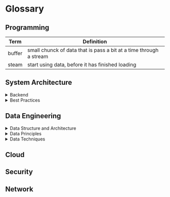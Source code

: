 # Glossary

## Programming

|  Term  | Definition                                                         |
| :----: | ------------------------------------------------------------------ |
| buffer | small chunck of data that is pass a bit at a time through a stream |
| steam  | start using data, before it has finished loading                   |

## System Architecture

<details>
<summary>Backend</summary>

|  Term  | Definition                                     |
| :----: | ---------------------------------------------- |
| server | simple computer that catches incoming request. |

</details>

<details>
<summary>Best Practices</summary>

|      Term       | Definition                                                                          |
| :-------------: | ----------------------------------------------------------------------------------- |
|   Reliability   | fault-tolerance, availability, and security.                                        |
|   Scalability   | ability to allow for a solution’s easy growth and concurrent development.           |
|   Testability   | clean, readable code that is continuously deployed after passing automated testing. |
| Maintainability | flexibility, enabling updates with minimum effort.                                  |

</details>

## Data Engineering

<details>
<summary>Data Structure and Architecture</summary>
<br>

|      Term      | Definition                                                                                                                         |
| :------------: | :--------------------------------------------------------------------------------------------------------------------------------- |
|  Data Catalog  | organized detailed metadata inventory of all data assets in an organization.                                                       |
|  Data Center   | a large group of networked computer servers and hardware to store application and data                                             |
|   Data Frame   | a data structure that organizes data into a 2-dimensional table of rows and columns                                                |
|   Data Lake    | centralized repository that allows you to store all your structured and unstructured data at any scale                             |
|   Data Mesh    | decentralized data architecture.                                                                                                   |
| Data Warehouse | central repository of information that can be analyzed to make more informed decisions. It contains collection of data structures. |
|    Dataset     | structured collection of individual but related items that can be accessed and processed as individually or as a unit.             |
|   Dummy Data   | mock data that has the same content and layout as real data in a testing environment.                                              |
|     Schema     | database blueprint determines what can be exist in the schema (properties and type).                                               |

</details>

<details>
<summary>Data Principles</summary>
<br>

|       Term        | Definition                                                                                                                                                                                                                                                                                                                                                                                                                                                                                                                                                                                                                                                                                                                                                                                                                                                                                                                                                                |
| :---------------: | :------------------------------------------------------------------------------------------------------------------------------------------------------------------------------------------------------------------------------------------------------------------------------------------------------------------------------------------------------------------------------------------------------------------------------------------------------------------------------------------------------------------------------------------------------------------------------------------------------------------------------------------------------------------------------------------------------------------------------------------------------------------------------------------------------------------------------------------------------------------------------------------------------------------------------------------------------------------------ |
| ACID transactions | Ensure database transactions are processed reliably. <li> **Atomicity**: commits a finish operation or rolls back to prior state if operation fails. This is important as in the case of an unwanted event (crash, power outage, mid-stream interuption), we can be sure of the state of the database. </li> <li>**Consistency**: changes made within a transaction are consistent with database constraints. This includes all rules, constraints, and triggers. If the data gets into an illegal state, the whole transaction fails. </li> <li>**Isolation**: all transactions run in an isolated environment. That enables running transactions concurrently because transactions don’t interfere with each other. </li> <li>**Durability**: once the transaction completes and changes are written to the database, they are persisted. This ensures that data within the system will persist even in the case of system failures like crashes or power outages.</li> |
| BASE transactions | -                                                                                                                                                                                                                                                                                                                                                                                                                                                                                                                                                                                                                                                                                                                                                                                                                                                                                                                                                                         |
|        ELT        | Extract, Load, Transform                                                                                                                                                                                                                                                                                                                                                                                                                                                                                                                                                                                                                                                                                                                                                                                                                                                                                                                                                  |
|        ETL        | Extract, Transform, Load                                                                                                                                                                                                                                                                                                                                                                                                                                                                                                                                                                                                                                                                                                                                                                                                                                                                                                                                                  |
|    Replication    | process of storing your data in more than one location to improve data availability, reliability, redundancy, and accessibility.                                                                                                                                                                                                                                                                                                                                                                                                                                                                                                                                                                                                                                                                                                                                                                                                                                          |

</details>

<details>
<summary>Data Techniques</summary>
<br>

|      Term      | Definition                                                                                                                                                                                                                                                 |
| :------------: | :--------------------------------------------------------------------------------------------------------------------------------------------------------------------------------------------------------------------------------------------------------- |
|   Clustering   | split data into several subsets. Each of these clusters consists of data objects with high inter-similarity and low intra-similarity                                                                                                                       |
|   Extraction   | the process of collecting or retrieving data from a variety of sources for further data processing, storage or analysis elsewhere.                                                                                                                         |
|   Ingestion    | the process of transporting data from multiple sources into a centralized database, usually a data warehouse, where it can then be accessed and analyzed. This can be done in either a real-time stream or in batches.                                     |
|    Modeling    | process of organizing and mapping data using simplified diagrams, symbols, and text to represent data associations and flow                                                                                                                                |
|    Masking     | data security technique in which a dataset is copied but with sensitive data obfuscated.                                                                                                                                                                   |
|   Migration    | process of transferring internal data between different types of file formats, databases, or storage systems.                                                                                                                                              |
| Normalization  | set of formal rules to develop standardized, organized data, and eliminates data anomalies that cause difficulty for analysis. The clean data can then be easily grouped, understood, and interpreted. Without normalization, valuable data will go unused |
| Orchestration  | process of gathering, combining, and organizing data to make it available for data analysis tools.                                                                                                                                                         |
|    Pipeline    | series of steps required to move data from one system (source) to another (destination).                                                                                                                                                                   |
| Transformation | the process of converting the format, structure, or values of data to another, typically from the format of a source system into the required format of a destination system.                                                                              |

</details>

## Cloud

## Security

## Network
